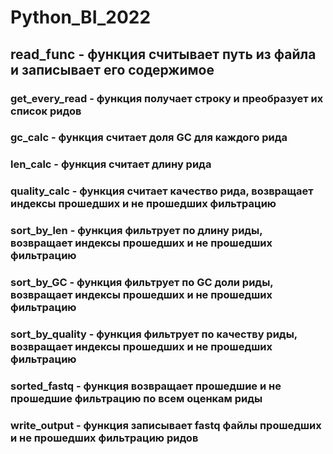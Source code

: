 # Python_BI_2022


## read_func - функция считывает путь из файла и записывает его содержимое 

### get_every_read - функция получает строку и преобразует их список ридов 


### gc_calc - функция считает доля GC для каждого рида 


###  len_calc - функция считает длину рида

### quality_calc  - функция считает качество рида, возвращает индексы прошедших и не прошедших фильтрацию  


### sort_by_len - функция фильтрует по длину риды, возвращает индексы прошедших и не прошедших фильтрацию  


### sort_by_GC - функция фильтрует по GC доли риды, возвращает индексы прошедших и не прошедших фильтрацию

### sort_by_quality - функция фильтрует по качеству риды, возвращает индексы прошедших и не прошедших фильтрацию

### sorted_fastq - функция возвращает прошедшие и не прошедшие фильтрацию по всем оценкам риды 

### write_output - функция записывает fastq файлы  прошедших и не прошедших фильтрацию ридов
